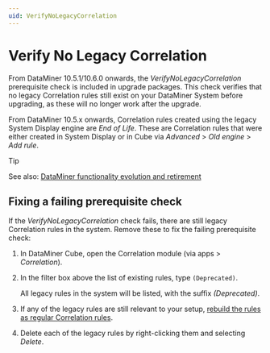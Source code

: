 ```yaml
---
uid: VerifyNoLegacyCorrelation
---
```


# Verify No Legacy Correlation

From DataMiner 10.5.1/10.6.0 onwards<!--RN 40834-->, the *VerifyNoLegacyCorrelation* prerequisite check is included in upgrade packages. This check verifies that no legacy Correlation rules still exist on your DataMiner System before upgrading, as these will no longer work after the upgrade.

From DataMiner 10.5.x onwards, Correlation rules created using the legacy System Display engine are *End of Life*. These are Correlation rules that were either created in System Display or in Cube via *Advanced* > *Old engine* > *Add rule*.

> [!TIP]
> See also: [DataMiner functionality evolution and retirement](xref:Software_support_life_cycles#dataminer-functionality-evolution-and-retirement)

## Fixing a failing prerequisite check

If the *VerifyNoLegacyCorrelation* check fails, there are still legacy Correlation rules in the system. Remove these to fix the failing prerequisite check:

1. In DataMiner Cube, open the Correlation module (via apps > *Correlation*).

1. In the filter box above the list of existing rules, type `(Deprecated)`.

   All legacy rules in the system will be listed, with the suffix *(Deprecated)*.

1. If any of the legacy rules are still relevant to your setup, [rebuild the rules as regular Correlation rules](xref:Adding_a_new_Correlation_rule).

1. Delete each of the legacy rules by right-clicking them and selecting *Delete*.
